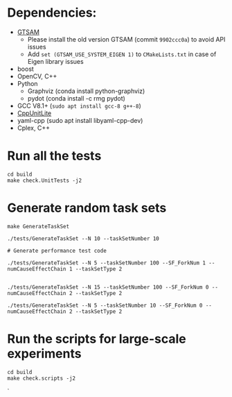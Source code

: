# Dependencies:
- [GTSAM](https://github.com/borglab/gtsam)
    - Please install the old version GTSAM (commit `9902ccc0a`) to avoid API issues
    - Add `set (GTSAM_USE_SYSTEM_EIGEN 1)` to `CMakeLists.txt` in case of Eigen library issues
- boost
- OpenCV, C++
- Python
    - Graphviz (conda install python-graphviz)
    - pydot (conda install -c rmg pydot)
- GCC V8.1+ (`sudo apt install gcc-8 g++-8`)
- [CppUnitLite](https://github.com/Zephyr06/CppUnitLite) 
- yaml-cpp (sudo apt install libyaml-cpp-dev)
- Cplex, C++

# Run all the tests
```
cd build
make check.UnitTests -j2
```
# Generate random task sets
```
make GenerateTaskSet 

./tests/GenerateTaskSet --N 10 --taskSetNumber 10

# Generate performance test code

./tests/GenerateTaskSet --N 5 --taskSetNumber 100 --SF_ForkNum 1 --numCauseEffectChain 1 --taskSetType 2


./tests/GenerateTaskSet --N 15 --taskSetNumber 100 --SF_ForkNum 0 --numCauseEffectChain 2 --taskSetType 2

./tests/GenerateTaskSet --N 5 --taskSetNumber 10 --SF_ForkNum 0 --numCauseEffectChain 2 --taskSetType 2
```

# Run the scripts for large-scale experiments
```
cd build
make check.scripts -j2
```
`